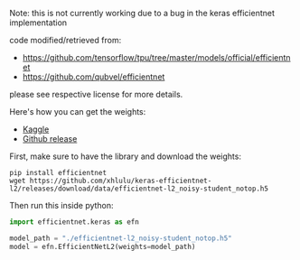 Note: this is not currently working due to a bug in the keras efficientnet implementation

code modified/retrieved from:

* https://github.com/tensorflow/tpu/tree/master/models/official/efficientnet
* https://github.com/qubvel/efficientnet

please see respective license for more details.

Here's how you can get the weights:
* [Kaggle](https://www.kaggle.com/xhlulu/efficientnetl2-tfkeras-weights)
* [Github release](https://github.com/xhlulu/keras-efficientnet-l2/releases/tag/data)

First, make sure to have the library and download the weights:
```
pip install efficientnet
wget https://github.com/xhlulu/keras-efficientnet-l2/releases/download/data/efficientnet-l2_noisy-student_notop.h5
```

Then run this inside python:
```python
import efficientnet.keras as efn 

model_path = "./efficientnet-l2_noisy-student_notop.h5"
model = efn.EfficientNetL2(weights=model_path)
```
